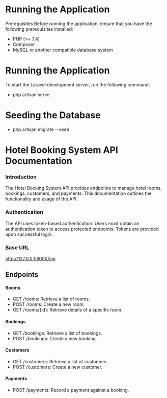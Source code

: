 # Running the Application
Prerequisites
Before running the application, ensure that you have the following prerequisites installed:

- PHP (>= 7.4)
- Composer
- MySQL or another compatible database system
# Running the Application
To start the Laravel development server, run the following command:
- php artisan serve
# Seeding the Database
- php artisan migrate --seed

# Hotel Booking System API Documentation
### Introduction
The Hotel Booking System API provides endpoints to manage hotel rooms, bookings, customers, and payments. This documentation outlines the functionality and usage of the API.

### Authentication
The API uses token-based authentication. Users must obtain an authentication token to access protected endpoints. Tokens are provided upon successful login.

### Base URL
http://127.0.0.1:8000/api

## Endpoints
#### Rooms
- GET /rooms: Retrieve a list of rooms.
- POST /rooms: Create a new room.
- GET /rooms/{id}: Retrieve details of a specific room.

#### Bookings
- GET /bookings: Retrieve a list of bookings.
- POST /bookings: Create a new booking.

#### Customers
- GET /customers: Retrieve a list of customers.
- POST /customers: Create a new customer.

#### Payments
- POST /payments: Record a payment against a booking.

